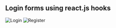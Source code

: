 ## Login forms using react.js hooks 

![Login](https://user-images.githubusercontent.com/93269830/145781237-b0627dac-34ac-4aee-b865-5d31baac6152.jpg)
![Register](https://user-images.githubusercontent.com/93269830/145781253-cff27b06-14c5-48c8-8b5e-5712f4c86207.jpg)





